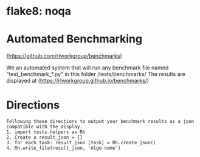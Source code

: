 # flake8: noqa
# Automated Benchmarking
(https://github.com/rlworkgroup/benchmarks)

We an automated system that will run any benchmark file named "test_benchmark_*.py" in this folder /tests/benchmarks/
The results are displayed at (https://rlworkgroup.github.io/benchmarks/)

# Directions
    Following these directions to output your benchmark results as a json compatible with the display.
    1. import tests.helpers as Rh
    2. Create a result_json = {}
    3. for each task: result_json [task] = Rh.create_json()
    4. Rh.write_file(result_json, 'Algo name')
